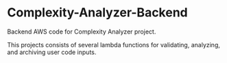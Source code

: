 # Complexity-Analyzer-Backend
Backend AWS code for Complexity Analyzer project.

This projects consists of several lambda functions for validating, analyzing, and archiving user code inputs.